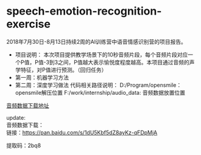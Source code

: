 # speech-emotion-recognition-exercise
2018年7⽉30⽇-8⽉13⽇持续2周的AI训练营中语⾳情感识别营的项目报告。

* 项目说明：
本次项目提供教学场景下的10秒音频片段，每个音频片段对应一个P值，P值-3到3之间，P值越大表示愉悦度程度越高。本项目通过音频的声学特征，对P值进行预测。（回归任务）
* 第一周：机器学习方法
* 第二周：深度学习做法
代码相关路径说明：
D:/Program/opensmile：opensmile解压位置
F:/work/internship/audio_data: 音频数据放置位置

[音频数据下载地址](http://dawn.shareurl.facethink.com/ai-lab-training-camp/%E8%AF%AD%E9%9F%B3%E8%AE%AD%E7%BB%83%E8%90%A5%E6%95%B0%E6%8D%AE.rar?AWSAccessKeyId=3QO8TW7G59ES77LY8BPH&Expires=1535681635&Signature=c19Aj0B%2F2DmMUhG4rH6qlAR35uQ%3D)

update:   
音频数据下载：    
链接：https://pan.baidu.com/s/1dU5Kbf5dZ8ayKz-qFDpMjA     

提取码：2bq8 
